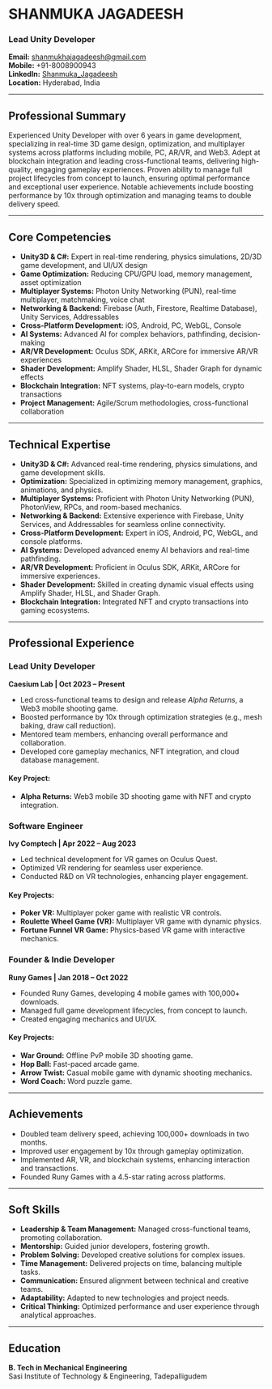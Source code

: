 # SHANMUKA JAGADEESH  
### Lead Unity Developer  

**Email:** [shanmukhajagadeesh@gmail.com](mailto:shanmukhajagadeesh@gmail.com)  
**Mobile:** +91-8008900943  
**LinkedIn:** [Shanmuka_Jagadeesh](https://www.linkedin.com/in/shanmuka_jagadeesh)  
**Location:** Hyderabad, India  

---

## Professional Summary  
Experienced Unity Developer with over 6 years in game development, specializing in real-time 3D game design, optimization, and multiplayer systems across platforms including mobile, PC, AR/VR, and Web3. Adept at blockchain integration and leading cross-functional teams, delivering high-quality, engaging gameplay experiences. Proven ability to manage full project lifecycles from concept to launch, ensuring optimal performance and exceptional user experience. Notable achievements include boosting performance by 10x through optimization and managing teams to double delivery speed.

---

## Core Competencies  
- **Unity3D & C#:** Expert in real-time rendering, physics simulations, 2D/3D game development, and UI/UX design  
- **Game Optimization:** Reducing CPU/GPU load, memory management, asset optimization  
- **Multiplayer Systems:** Photon Unity Networking (PUN), real-time multiplayer, matchmaking, voice chat  
- **Networking & Backend:** Firebase (Auth, Firestore, Realtime Database), Unity Services, Addressables  
- **Cross-Platform Development:** iOS, Android, PC, WebGL, Console  
- **AI Systems:** Advanced AI for complex behaviors, pathfinding, decision-making  
- **AR/VR Development:** Oculus SDK, ARKit, ARCore for immersive AR/VR experiences  
- **Shader Development:** Amplify Shader, HLSL, Shader Graph for dynamic effects  
- **Blockchain Integration:** NFT systems, play-to-earn models, crypto transactions  
- **Project Management:** Agile/Scrum methodologies, cross-functional collaboration  

---

## Technical Expertise  
- **Unity3D & C#:** Advanced real-time rendering, physics simulations, and game development skills.  
- **Optimization:** Specialized in optimizing memory management, graphics, animations, and physics.  
- **Multiplayer Systems:** Proficient with Photon Unity Networking (PUN), PhotonView, RPCs, and room-based mechanics.  
- **Networking & Backend:** Extensive experience with Firebase, Unity Services, and Addressables for seamless online connectivity.  
- **Cross-Platform Development:** Expert in iOS, Android, PC, WebGL, and console platforms.  
- **AI Systems:** Developed advanced enemy AI behaviors and real-time pathfinding.  
- **AR/VR Development:** Proficient in Oculus SDK, ARKit, ARCore for immersive experiences.  
- **Shader Development:** Skilled in creating dynamic visual effects using Amplify Shader, HLSL, and Shader Graph.  
- **Blockchain Integration:** Integrated NFT and crypto transactions into gaming ecosystems.  

---

## Professional Experience  

### Lead Unity Developer  
**Caesium Lab | Oct 2023 – Present**  
- Led cross-functional teams to design and release *Alpha Returns*, a Web3 mobile shooting game.  
- Boosted performance by 10x through optimization strategies (e.g., mesh baking, draw call reduction).  
- Mentored team members, enhancing overall performance and collaboration.  
- Developed core gameplay mechanics, NFT integration, and cloud database management.

#### Key Project:  
- **Alpha Returns:** Web3 mobile 3D shooting game with NFT and crypto integration.  

### Software Engineer  
**Ivy Comptech | Apr 2022 – Aug 2023**  
- Led technical development for VR games on Oculus Quest.  
- Optimized VR rendering for seamless user experience.  
- Conducted R&D on VR technologies, enhancing player engagement.

#### Key Projects:  
- **Poker VR:** Multiplayer poker game with realistic VR controls.  
- **Roulette Wheel Game (VR):** Multiplayer VR game with dynamic physics.  
- **Fortune Funnel VR Game:** Physics-based VR game with interactive mechanics.  

### Founder & Indie Developer  
**Runy Games | Jan 2018 – Oct 2022**  
- Founded Runy Games, developing 4 mobile games with 100,000+ downloads.  
- Managed full game development lifecycles, from concept to launch.  
- Created engaging mechanics and UI/UX.

#### Key Projects:  
- **War Ground:** Offline PvP mobile 3D shooting game.  
- **Hop Ball:** Fast-paced arcade game.  
- **Arrow Twist:** Casual mobile game with dynamic shooting mechanics.  
- **Word Coach:** Word puzzle game.

---

## Achievements  
- Doubled team delivery speed, achieving 100,000+ downloads in two months.  
- Improved user engagement by 10x through gameplay optimization.  
- Implemented AR, VR, and blockchain systems, enhancing interaction and transactions.  
- Founded Runy Games with a 4.5-star rating across platforms.

---

## Soft Skills  
- **Leadership & Team Management:** Managed cross-functional teams, promoting collaboration.  
- **Mentorship:** Guided junior developers, fostering growth.  
- **Problem Solving:** Developed creative solutions for complex issues.  
- **Time Management:** Delivered projects on time, balancing multiple tasks.  
- **Communication:** Ensured alignment between technical and creative teams.  
- **Adaptability:** Adapted to new technologies and project needs.  
- **Critical Thinking:** Optimized performance and user experience through analytical approaches.

---

## Education  
**B. Tech in Mechanical Engineering**  
Sasi Institute of Technology & Engineering, Tadepalligudem
